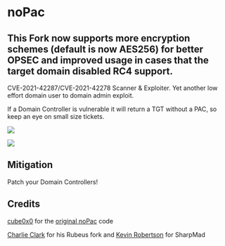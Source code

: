 # noPac

## This Fork now supports more encryption schemes (default is now AES256) for better OPSEC and improved usage in cases that the target domain disabled RC4 support.

CVE-2021-42287/CVE-2021-42278 Scanner & Exploiter. Yet another low effort domain user to domain admin exploit.

If a Domain Controller is vulnerable it will return a TGT without a PAC, so keep an eye on small size tickets.

![](Images/scan.png)

![](Images/exploit.png)

## Mitigation

Patch your Domain Controllers!

## Credits

[cube0x0](https://twitter.com/cube0x0) for the [original noPac](https://github.com/cube0x0/noPac) code

[Charlie Clark](https://twitter.com/exploitph) for his Rubeus fork and [Kevin Robertson](https://twitter.com/kevin_robertson) for SharpMad
